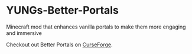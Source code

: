# YUNGs-Better-Portals
Minecraft mod that enhances vanilla portals to make them more engaging and immersive

Checkout out Better Portals on [CurseForge](https://www.curseforge.com/minecraft/mc-mods/yungs-better-portals).
